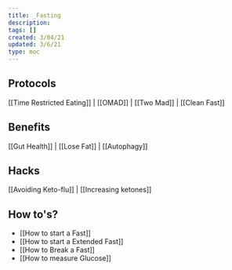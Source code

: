 ```yaml
---
title: _Fasting
description:
tags: []
created: 3/04/21
updated: 3/6/21
type: moc
---
```


## Protocols

[[Time Restricted Eating]] | [[OMAD]] | [[Two Mad]] | [[Clean Fast]]

## Benefits

[[Gut Health]] | [[Lose Fat]] | [[Autophagy]]

## Hacks

[[Avoiding Keto-flu]] | [[Increasing ketones]]

## How to's?

- [[How to start a Fast]]
- [[How to start a Extended Fast]]
- [[How to Break a Fast]]
- [[How to measure Glucose]]
